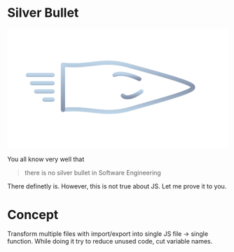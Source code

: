 # Silver Bullet

![](silverbullet.png)

You all know very well that 
> there is no silver bullet in Software Engineering

There definetly is. However, this is not true about JS.
Let me prove it to you.


# Concept
Transform multiple files with import/export into single JS file -> single function.
While doing it try to reduce unused code, cut variable names.
